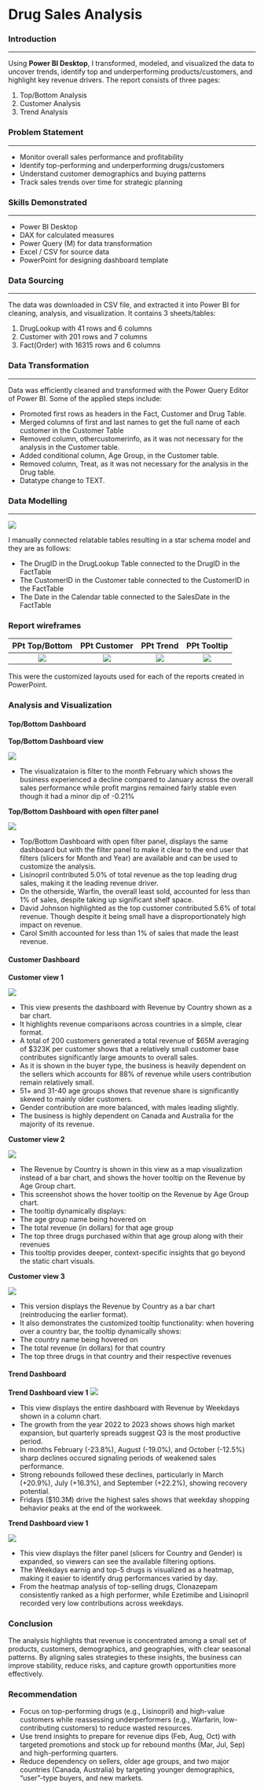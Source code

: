 # Drug Sales Analysis

### Introduction
---
Using **Power BI Desktop**, I transformed, modeled, and visualized the data to uncover trends, identify top and underperforming products/customers, and highlight key revenue drivers.
The report consists of three pages:
1. Top/Bottom Analysis
2. Customer Analysis
3. Trend Analysis

### Problem Statement
---
-	Monitor overall sales performance and profitability
- Identify top-performing and underperforming drugs/customers
-	Understand customer demographics and buying patterns
-	Track sales trends over time for strategic planning

### Skills Demonstrated
---
-	Power BI Desktop
-	DAX for calculated measures
-	Power Query (M) for data transformation
-	Excel / CSV for source data
-	PowerPoint for designing dashboard template

### Data Sourcing
---
The data was downloaded in CSV file, and extracted it into Power BI for cleaning, analysis, and visualization.
It contains 3 sheets/tables:
1. DrugLookup with 41 rows and 6 columns
2. Customer with 201 rows and 7 columns
3. Fact(Order) with 16315 rows and 6 columns

### Data Transformation
---
Data was efficiently cleaned and transformed with the Power Query Editor of Power BI. Some of the applied steps include:
- Promoted first rows as headers in the Fact, Customer and Drug Table.
- Merged columns of first and last names to get the full name of each customer in the Customer Table
- Removed column, othercustomerinfo, as it was not necessary for the analysis in the Customer table.
- Added conditional column, Age Group, in the Customer table.
- Removed column, Treat, as it was not necessary for the analysis in the Drug table.
- Datatype change to TEXT.

### Data Modelling
---
![](SS_model.png)

I manually connected relatable tables resulting in a star schema model and they are as follows: 
- The DrugID in the DrugLookup Table connected to the DrugID in the FactTable
- The CustomerID in the Customer table connected to the CustomerID in the FactTable 
- The Date in the Calendar table connected to the SalesDate in the FactTable

### Report wireframes
PPt Top/Bottom    |    PPt Customer    |    PPt Trend    |    PPt Tooltip
:-----------------:|:------------------:|:--------------:|:--------------:
![](PPt_dashboard_top.jpg)|![](PPt_dashboard_customer.jpg)|![](PPt_dashboard_trend.jpg)|![](PPt_tooltip.jpg)

This were the customized layouts used for each of the reports created in PowerPoint.

### Analysis and Visualization

#### Top/Bottom Dashboard

**Top/Bottom Dashboard view**

![](SS_Top(1).png)

- The visualizataion is filter to the month February which shows the business experienced a decline compared to January across the overall sales performance while profit margins remained fairly stable even though it had a minor dip of -0.21%

**Top/Bottom Dashboard with open filter panel**

![](SS_Top(1.1).png)

- Top/Bottom Dashboard with open filter panel, displays the same dashboard but with the filter panel to make it clear to the end user that filters (slicers for Month and Year) are available and can be used to customize the analysis.
- Lisinopril contributed 5.0% of total revenue as the top leading drug sales, making it the leading revenue driver.
- On the otherside, Warfin, the overall least sold, accounted for less than 1% of sales, despite taking up significant shelf space.
- David Johnson highlighted as the top customer contributed 5.6% of total revenue. Though despite it being small have a disproportionately high impact on revenue. 
- Carol Smith accounted for less than 1% of sales that made the least revenue.

#### Customer Dashboard

**Customer view 1**

![](SS_Customer(1).png)

- This view presents the dashboard with Revenue by Country shown as a bar chart.
- It highlights revenue comparisons across countries in a simple, clear format.
- A total of 200 customers generated a total revenue of $65M averaging of $323K per customer shows that a relatively small customer base contributes significantly large amounts to overall sales.
- As it is shown in the buyer type, the business is heavily dependent on the sellers which accounts for 88% of revenue while users contribution remain relatively small.
- 51+ and 31-40 age groups shows that revenue share is significantly skewed to mainly older customers.
- Gender contribution are more balanced, with males leading slightly.
- The business is highly dependent on ﻿Canada and Australia﻿ for the majority of its revenue. 

**Customer view 2**

![](SS_Customer(2).png)

- The Revenue by Country is shown in this view as a map visualization instead of a bar chart, and shows the hover tooltip on the Revenue by Age Group chart.
- This screenshot shows the hover tooltip on the Revenue by Age Group chart.
- The tooltip dynamically displays: 
- The age group name being hovered on
- The total revenue (in dollars) for that age group
- The top three drugs purchased within that age group along with their revenues
- This tooltip provides deeper, context-specific insights that go beyond the static chart visuals.

**Customer view 3**

![](SS_Customer(3).png)

- This version displays the Revenue by Country as a bar chart (reintroducing the earlier format).
- It also demonstrates the customized tooltip functionality: when hovering over a country bar, the tooltip dynamically shows:
- The country name being hovered on
- The total revenue (in dollars) for that country
- The top three drugs in that country and their respective revenues

#### Trend Dashboard

**Trend Dashboard view 1**
![](SS_Trend(1).png)

- This view displays the entire dashboard with Revenue by Weekdays shown in a column chart.
- The growth from the year 2022 to 2023 shows shows high market expansion, but quarterly spreads suggest Q3 is the most productive period.
- In months February (-23.8%), August (-19.0%), and October (-12.5%) sharp declines occured signaling periods of weakened sales performance.
- Strong rebounds followed these declines, particularly in March (+20.9%), July (+16.3%), and September (+22.2%), showing recovery potential.
- Fridays ($10.3M) drive the highest sales shows that weekday shopping behavior peaks at the end of the workweek.

**Trend Dashboard view 1**

![](SS_Trend(2).png)

- This view displays the filter panel (slicers for Country and Gender) is expanded, so viewers can see the available filtering options. 
- The Weekdays earnig and top-5 drugs is visualized as a heatmap, making it easier to identify drug performances varied by day.
- From the heatmap analysis of top-selling drugs, Clonazepam consistently ranked as a high performer, while Ezetimibe and Lisinopril recorded very low contributions across weekdays.

### Conclusion

The analysis highlights that revenue is concentrated among a small set of products, customers, demographics, and geographies, with clear seasonal patterns. By aligning sales strategies to these insights, the business can improve stability, reduce risks, and capture growth opportunities more effectively.

### Recommendation

- Focus on top-performing drugs (e.g., Lisinopril) and high-value customers while reassessing underperformers (e.g., Warfarin, low-contributing customers) to reduce wasted resources.
- Use trend insights to prepare for revenue dips (Feb, Aug, Oct) with targeted promotions and stock up for rebound months (Mar, Jul, Sep) and high-performing quarters.
- Reduce dependency on sellers, older age groups, and two major countries (Canada, Australia) by targeting younger demographics, “user”-type buyers, and new markets.
